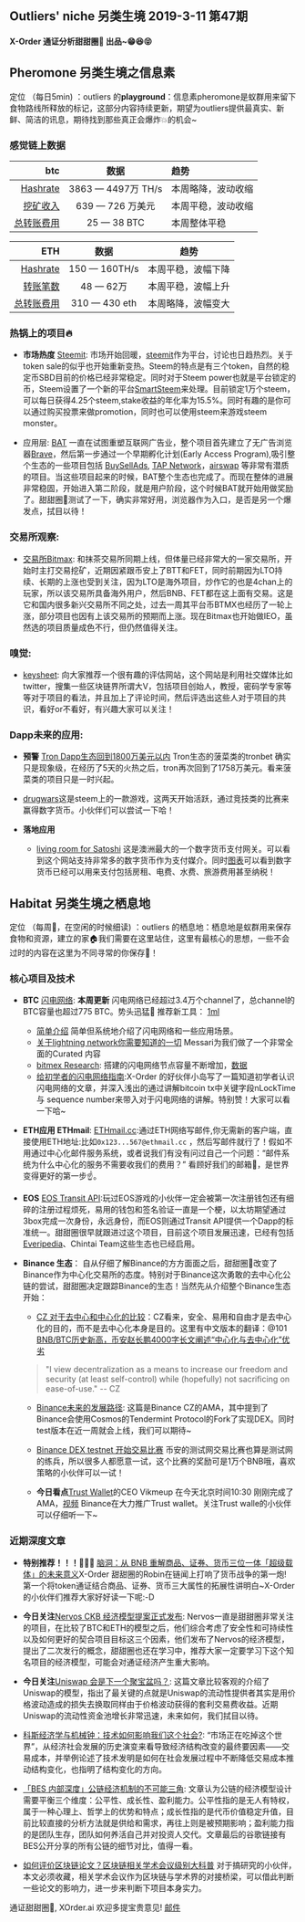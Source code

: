

## Outliers' niche 另类生境 2019-3-11 第47期

#### X-Order 通证分析甜甜圈🍩 出品~😁😆😝 


## Pheromone 另类生境之信息素
定位 （每日5min)  ：outliers 的**playground**：信息素pheromone是蚁群用来留下食物路线所释放的标记，这部分内容持续更新，期望为outliers提供最真实、新鲜、简洁的讯息，期待找到那些真正会爆炸💥的机会~

### 感觉链上数据 

| btc | 数据 | 趋势|
|---:|:--:|:--|
| [Hashrate](https://www.blockchain.com/charts/hash-rate)| 3863 — 4497万 TH/s| 本周略降，波动收缩|
| [挖矿收入](https://www.blockchain.com/charts/miners-revenue) | 639 — 726 万美元 | 本周平稳，波动收缩|
| [总转账费用](https://www.blockchain.com/charts/transaction-fees) | 25 — 38 BTC | 本周整体平稳|



|ETH | 数据 | 趋势|
|--:|:--:|:--:|
|[Hashrate](https://etherscan.io/chart/hashrate)| 150 — 160TH/s| 本周平稳，波幅下降|
|[转账笔数](https://etherscan.io/chart/tx)|48 — 62万|本周平稳，波幅上升|
|[总转账费用](https://etherscan.io/chart/transactionfee)| 310 — 430 eth| 本周略降，波幅变大|



### 热锅上的项目🔥




- **市场热度** [Steemit](https://steem.com/): 市场开始回暖，[steemit](https://steemit.com/)作为平台，讨论也日趋热烈。关于token sale的似乎也开始重新变热。Steem的特点是有三个token，自然的稳定币SBD目前的价格已经非常稳定。同时对于Steem power也就是平台锁定的币，Steem设置了一个新的平台[SmartSteem](https://smartsteem.com/dashboard)来处理。目前锁定1万个steem，可以每日获得4.25个steem,stake收益的年化率为15.5%。同时有趣的是你可以通过购买投票来做promotion，同时也可以使用steem来游戏steem monster。

- 应用层: [BAT](https://basicattentiontoken.org/) 一直在试图重塑互联网广告业，整个项目首先建立了无广告浏览器[Brave](https://brave.com/)，然后第一步通过一个早期孵化计划(Early Access Program),吸引整个生态的一些项目包括  [BuySellAds](https://www.buysellads.com/), [TAP Network](https://tapnetwork.io/)，[airswap](https://www.airswap.io/) 等非常有潜质的项目。当这些项目起来的时候，BAT整个生态也完成了。而现在整体的进展非常稳固，开始进入第二阶段，就是用户阶段，这个时候BAT就开始用做奖励了。甜甜圈🍩测试了一下，确实非常好用，浏览器作为入口，是否是另一个爆发点，拭目以待！

### 交易所观察:
- [交易所Bitmax](https://btmx.com): 和抹茶交易所同期上线，但体量已经非常大的一家交易所，开始时主打交易挖矿，近期因紧跟币安上了BTT和FET，同时前期因为LTO持续、长期的上涨也受到关注，因为LTO是海外项目，炒作它的也是4chan上的玩家，所以该交易所具备海外用户，然后BNB、FET都在这上面有交易。这是它和国内很多新兴交易所不同之处，过去一周其平台币BTMX也经历了一轮上涨，部分项目也因有上该交易所的预期而上涨。现在Bitmax也开始做IEO，虽然选的项目质量成色不行，但仍然值得关注。

### 嗅觉: 
- [keysheet](https://www.keysheet.io/): 向大家推荐一个很有趣的评估网站，这个网站是利用社交媒体比如twitter，搜集一些区块链界所谓大V，包括项目创始人，教授，密码学专家等等对于项目的看法，并且加上了评论时间，然后评选出这些人对于项目的共识，看好or不看好，有兴趣大家可以关注！

### Dapp未来的应用: 
- **预警** [Tron Dapp生态回到1800万美元以内](https://dapp.review/) Tron生态的菠菜类的tronbet 确实只是现象级，在经历了5天的火热之后，tron再次回到了1758万美元。看来菠菜类的项目只是一时兴起。

- [drugwars](https://drugwars.io/)这是steem上的一款游戏，这两天开始活跃，通过竞技类的比赛来赢得数字货币。小伙伴们可以尝试一下哈！

- **落地应用**
	- [living room for Satoshi](https://www.livingroomofsatoshi.com/graphs) 这是澳洲最大的一个数字货币支付网关。可以看到这个网站支持非常多的数字货币作为支付媒介。同时[图表](https://www.livingroomofsatoshi.com/graphs)可以看到数字货币已经可以用来支付包括房租、电费、水费、旅游费用甚至纳税！




## Habitat 另类生境之栖息地
定位 （每周🍵，在空闲的时候细读) ：outliers 的栖息地：栖息地是蚁群用来保存食物和资源，建立的家🏠我们需要在这里站住，这里有最核心的思想，一些不会过时的内容在这里为不同寻常的你保存🌲！

### 核心项目及技术

- **BTC** [闪电网络](https://1ml.com/statistics): **本周更新** 闪电网络已经超过3.4万个channel了，总channel的BTC容量也超过775 BTC。势头迅猛🌹 推荐新工具： [1ml](https://1ml.com/)
	- [简单介绍](https://medium.com/coinmonks/intro-to-lightning-network-apps-lapps-b548c96ec13f) 简单但系统地介绍了闪电网络和一些应用场景。
	- [关于lightning network你需要知道的一切](https://messari.io/resource/lightning-network) Messari为我们做了一个非常全面的Curated 内容
	- [bitmex Research](https://blog.bitmex.com/research/): 搭建的闪电网络节点容量不断增加，[数据](https://1ml.com/node/0395033b252c6f40e3756984162d68174e2bd8060a129c0d3462a9370471c6d28f/history)
	- [给初学者的闪电网络指南](https://www.chainnews.com/articles/219134762084.htm):X-Order 的好伙伴小岛写了一篇知道初学者认识闪电网络的文章，并深入浅出的通过讲解bitcoin tx中关键字段nLockTime 与 sequence number来带入对于闪电网络的讲解。特别赞！大家可以看一下哈~

- **ETH应用 ETHmail**: [ETHmail.cc](https://ethmail.cc/):通过ETH网络写邮件,你无需新的客户端，直接使用ETH地址:比如`0x123...567@ethmail.cc` ，然后写邮件就行了！假如不用通过中心化邮件服务系统，或者说我们有没有问过自己一个问题：“邮件系统为什么中心化的服务不需要收我们的费用？” 看顾好我们的邮箱📮，是世界变得更好的第一步☝️。


- **EOS** [EOS Transit API](https://medium.com/@eostransit/the-transit-api-connecting-dapps-signature-providers-5334384a79e2):玩过EOS游戏的小伙伴一定会被第一次注册钱包还有细碎的注册过程烦死，易用的钱包和签名验证一直是一个梗，以太坊期望通过3box完成一次身份，永远身份，而EOS则通过Transit API提供一个Dapp的标准统一。甜甜圈很早就跟进过这个项目，目前这个项目发展迅速，已经有包括[Everipedia](https://everipedia.org/)、Chintai Team这些生态也已经启用。

- **Binance 生态**：
自从仔细了解Binance的方方面面之后，甜甜圈🍩改变了Binance作为中心化交易所的态度。特别对于Binance这次勇敢的去中心化公链的尝试，甜甜圈决定跟踪Binance的生态！当然先从介绍整个Binance生态开始：
	- [CZ 对于去中心和中心化的比较](https://www.binance.com/en/blog/301982828007075840/CZ-on-Centralization-Vs-Decentralization)：CZ看来，安全、易用和自由才是去中心化的目的，而不是去中心化本身是目的。这里有中文版本的翻译：@101 [BNB/BTC历史新高，币安赵长鹏4000字长文阐述“中心化与去中心化”优劣](https://mp.weixin.qq.com/s/2zChiAzIlVUCtjxETbzy9g)

	>  "I view decentralization as a means to increase our freedom and security (at least self-control) while (hopefully) not sacrificing on ease-of-use." -- CZ

	- [Binance未来的发展路径](https://www.binance.com/en/blog/300213018722623488/): 这篇是Binance CZ的AMA，其中提到了Binance会使用Cosmos的Tendermint Protocol的Fork了实现DEX。同时test版本在近一周就会上线，我们可以期待~ 
	
	- [Binance DEX testnet 开始交易比赛](https://community.binance.org/t/testnet-trading-competition-started/498) 币安的测试网交易比赛也算是测试网的练兵，所以很多人都愿意一试，这个比赛的奖励可是1万个BNB哦，喜欢策略的小伙伴可以一试！
	
	- **今日看点**[Trust Wallet](https://trustwallet.com/)的CEO Vikmeup 在今天北京时间10:30 刚刚完成了AMA，[视频](https://twitter.com/binance/status/1104933143151239169) Binance在大力推广Trust wallet。关注Trust walle的小伙伴可以仔细听一下~


### 近期深度文章

- **特别推荐！！！🌹🌹🌹** [脑洞：从 BNB 重解商品、证券、货币三位一体「超级载体」的未来意义](https://www.chainnews.com/articles/942975463413.htm)X-Order 甜甜圈的Robin在链闻上打响了货币战争的第一炮! 第一个将token通证结合商品、证券、货币三大属性的拓展性讲明白~X-Order的小伙伴们推荐大家好好读一下呢:-D

- **今日关注**[Nervos CKB 经济模型提案正式发布](https://mp.weixin.qq.com/s/W6hKe7T2BG20HMgiaANHIA): Nervos一直是甜甜圈非常关注的项目，在比较了BTC和ETH的模型之后，他们综合考虑了安全性和可持续性以及如何更好的契合项目目标这三个因素，他们发布了Nervos的经济模型，提出了二次发行的概念，甜甜圈也还在学习中，推荐大家一定要学习下这个知名项目的经济模型，可能会对通证经济产生重大影响。

- **今日关注**[Uniswap 会是下一个聚宝盆吗？](https://mp.weixin.qq.com/s/OSeruDzBvw6XTR9NBEHdaA): 这篇文章比较客观的介绍了Uniswap的模型，指出了最关键的点就是Uniswap的流动性提供者其实是用价格波动造成的损失去换取同样由于价格波动获得的套利交易费收益。近期Uniswap的流动性资金池增长非常迅速，未来如何，我们拭目以待。

- [科斯经济学与机械钟：技术如何影响我们这个社会?](https://mp.weixin.qq.com/s/tGmrNSlKYCfV8R3MOd_x_w): “市场正在吃掉这个世界”，从经济社会发展的历史演变来看导致经济结构改变的最终要因素——交易成本，并举例论述了技术发明是如何在社会发展过程中不断降低交易成本推动结构变化，也指明了结构变化的方向。


- [「BES 内部深度」公链经济机制的不可能三角](https://mp.weixin.qq.com/s/w57yORjXPvwxL_4LWL5sMQ): 文章认为公链的经济模型设计需要平衡三个维度：公平性、成长性、盈利能力。公平性指的是无人有特权，属于一种心理上、哲学上的优势和特点；成长性指的是代币价值稳定升值，目前比较直接的分析方法就是供给和需求，再往上则是被预期影响；盈利能力指的是团队生存，团队如何养活自己并对投资人交代。文章最后的谷歌链接有BES公开分享的所有公链的细节对比，值得一看。

- [如何评价区块链论文？区块链相关学术会议级别大科普](https://www.chainnews.com/articles/093248364340.htm) 对于搞研究的小伙伴，本文必须收藏，相关学术会议作为区块链与学术界的对接桥梁，可以借此判断一些论文的影响力，进一步来判断下项目本身实力。







通证甜甜圈🍩, XOrder.ai 欢迎多提宝贵意见! [邮件](qchen@xorder.ai)
